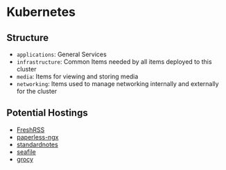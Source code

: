 # Kubernetes

## Structure

- `applications`: General Services
- `infrastructure`: Common Items needed by all items deployed to this cluster
- `media`: Items for viewing and storing media
- `networking`: Items used to manage networking internally and externally for the cluster

## Potential Hostings

- [FreshRSS](https://www.freshrss.org/)
- [paperless-ngx](https://github.com/paperless-ngx/paperless-ngx)
- [standardnotes](https://github.com/standardnotes/app)
- [seafile](https://www.seafile.com/en/home/)
- [grocy](https://grocy.info/)
